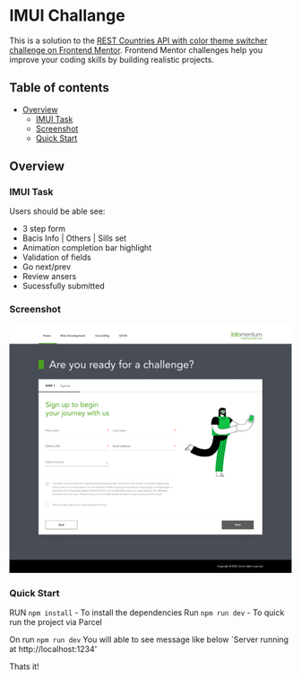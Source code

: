# IMUI Challange

This is a solution to the [REST Countries API with color theme switcher challenge on Frontend Mentor](https://www.frontendmentor.io/challenges/rest-countries-api-with-color-theme-switcher-5cacc469fec04111f7b848ca). Frontend Mentor challenges help you improve your coding skills by building realistic projects. 

## Table of contents

- [Overview](#overview)
  - [IMUI Task](#imui-task)
  - [Screenshot](#screenshot)
  - [Quick Start ](#quick-start)
 

## Overview

### IMUI Task

Users should be able see:

- 3 step form 
- Bacis Info | Others | Sills set
- Animation completion bar highlight
- Validation of fields
- Go next/prev
- Review ansers
- Sucessfully submitted

### Screenshot

![](./screenshot.jpg)


### Quick Start

RUN `npm install` -  To install the dependencies
Run `npm run dev` - To quick run the project via Parcel

On run `npm run dev` You will able to see message like below 
`Server running at http://localhost:1234' 

Thats it!